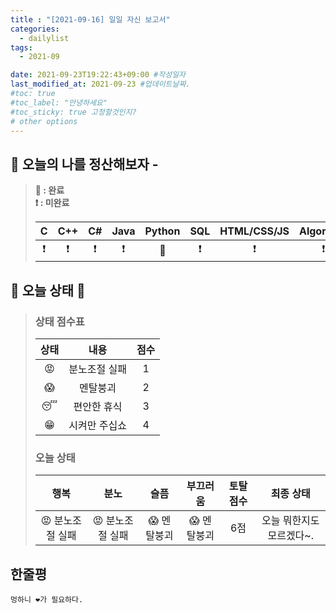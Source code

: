 ```yaml
---
title : "[2021-09-16] 일일 자신 보고서"
categories:
  - dailylist
tags:
  - 2021-09

date: 2021-09-23T19:22:43+09:00 #작성일자
last_modified_at: 2021-09-23 #업데이트날짜.
#toc: true
#toc_label: "안녕하세요"
#toc_sticky: true 고정할것인지?
# other options
---
```


## 🌟 오늘의 나를 정산해보자 - 
> **💙 : 완료**  
> **❗ : 미완료**  
>  
>| C | C++ | C# | Java | Python | SQL | HTML/CSS/JS | Algorithm
>|:---:|:---:|:---:|:---:|:---:|:---:|:---:|:---:|
>| ❗|❗|❗|❗|💙|❗|❗|❗


## 👊 오늘 상태 👊
> ### 상태 점수표
>
>| 상태 | 내용 | 점수
> |:---:|:---:|:---:|
> | 😡 | 분노조절 실패  | 1
> | 😱 | 멘탈붕괴  | 2
> | 😴| 편안한 휴식 | 3
> |😁| 시켜만 주십쇼 | 4
>   
> ### 오늘 상태
>  
>| 행복 | 분노 | 슬픔 | 부끄러움 | 토탈 점수 | 최종 상태 |
> |:------:|:-----:|:-----:|:-----:|:-----:|:------:|
> | 😡 분노조절 실패 | 😡 분노조절 실패 | 😱 멘탈붕괴  | 😱 멘탈붕괴  | 6점 | 오늘 뭐한지도 모르겠다~.


## 한줄평
	멍하니 ❤️가 필요하다.
